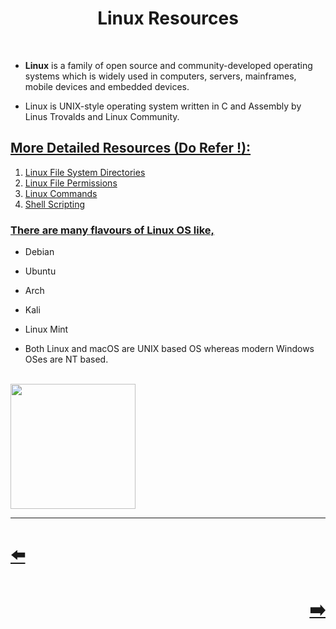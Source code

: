 <h1 align="center">
Linux Resources
</h1>
</br>
<ul>
<li>
<p><strong>Linux</strong> is a family of open source and community-developed operating systems which is widely used in computers, servers, mainframes, mobile devices and embedded devices.</p>
</li>
<li>
<p>Linux is UNIX-style operating system written in C and Assembly by Linus Trovalds and Linux Community.</p>
</li>
</ul>
<h2 id="more-detailed-resources-do-refer-"><a class="header" href="#more-detailed-resources-do-refer-">More Detailed Resources (<strong>Do Refer !</strong>):</a></h2>
<ol>
<li><a href="Linux_Resources/File_System.md">Linux File System Directories</a></li>
<li><a href="Linux_Resources/File_Permission.md">Linux File Permissions</a></li>
<li><a href="Linux_Resources/File_Command.md">Linux Commands</a></li>
<li><a href="Linux_Resources/Shell_Scripting.md">Shell Scripting</a></li>
</ol>
<h3 id="there-are-many-flavours-of-linux-os-like"><a class="header" href="#there-are-many-flavours-of-linux-os-like">There are many flavours of Linux OS like,</a></h3>
<ul>
<li>
<p>Debian</p>
</li>
<li>
<p>Ubuntu</p>
</li>
<li>
<p>Arch</p>
</li>
<li>
<p>Kali</p>
</li>
<li>
<p>Linux Mint</p>
</li>
<li>
<p>Both Linux and macOS are UNIX based OS whereas modern Windows OSes are NT based.</p>
</li>
</ul>
</br>
<img height="200px" src="https://upload.wikimedia.org/wikipedia/commons/thumb/3/35/Tux.svg/1200px-Tux.svg.png">
</br>
<hr />

<h1 align="left">
<a href="../Learning_Resources.md">⬅️</a>
</h1>
<h1 align="right">
<a href="Linux_Resources/File_System.md">➡️</a>
</h1>
